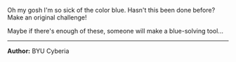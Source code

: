Oh my gosh I'm so sick of the color blue. Hasn't this been done before? Make an original challenge!

Maybe if there's enough of these, someone will make a blue-solving tool...

---
**Author:** BYU Cyberia
